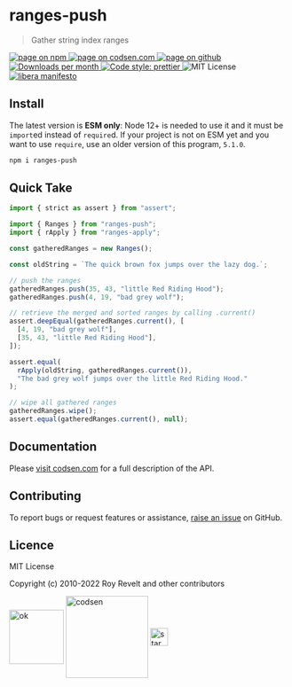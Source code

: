 # ranges-push

> Gather string index ranges

<div class="package-badges">
  <a href="https://www.npmjs.com/package/ranges-push" rel="nofollow noreferrer noopener">
    <img src="https://img.shields.io/badge/-npm-blue?style=flat-square" alt="page on npm">
  </a>
  <a href="https://codsen.com/os/ranges-push" rel="nofollow noreferrer noopener">
    <img src="https://img.shields.io/badge/-codsen-blue?style=flat-square" alt="page on codsen.com">
  </a>
  <a href="https://github.com/codsen/codsen/tree/main/packages/ranges-push" rel="nofollow noreferrer noopener">
    <img src="https://img.shields.io/badge/-github-blue?style=flat-square" alt="page on github">
  </a>
  <a href="https://npmcharts.com/compare/ranges-push?interval=30" rel="nofollow noreferrer noopener" target="_blank">
    <img src="https://img.shields.io/npm/dm/ranges-push.svg?style=flat-square" alt="Downloads per month">
  </a>
  <a href="https://prettier.io" rel="nofollow noreferrer noopener" target="_blank">
    <img src="https://img.shields.io/badge/code_style-prettier-brightgreen.svg?style=flat-square" alt="Code style: prettier">
  </a>
  <img src="https://img.shields.io/badge/licence-MIT-brightgreen.svg?style=flat-square" alt="MIT License">
  <a href="https://liberamanifesto.com" rel="nofollow noreferrer noopener" target="_blank">
    <img src="https://img.shields.io/badge/libera-manifesto-lightgrey.svg?style=flat-square" alt="libera manifesto">
  </a>
</div>

## Install

The latest version is **ESM only**: Node 12+ is needed to use it and it must be `import`ed instead of `require`d. If your project is not on ESM yet and you want to use `require`, use an older version of this program, `5.1.0`.

```bash
npm i ranges-push
```

## Quick Take

```js
import { strict as assert } from "assert";

import { Ranges } from "ranges-push";
import { rApply } from "ranges-apply";

const gatheredRanges = new Ranges();

const oldString = `The quick brown fox jumps over the lazy dog.`;

// push the ranges
gatheredRanges.push(35, 43, "little Red Riding Hood");
gatheredRanges.push(4, 19, "bad grey wolf");

// retrieve the merged and sorted ranges by calling .current()
assert.deepEqual(gatheredRanges.current(), [
  [4, 19, "bad grey wolf"],
  [35, 43, "little Red Riding Hood"],
]);

assert.equal(
  rApply(oldString, gatheredRanges.current()),
  "The bad grey wolf jumps over the little Red Riding Hood."
);

// wipe all gathered ranges
gatheredRanges.wipe();
assert.equal(gatheredRanges.current(), null);
```

## Documentation

Please [visit codsen.com](https://codsen.com/os/ranges-push/) for a full description of the API.

## Contributing

To report bugs or request features or assistance, [raise an issue](https://github.com/codsen/codsen/issues/new/choose) on GitHub.

## Licence

MIT License

Copyright (c) 2010-2022 Roy Revelt and other contributors

<img src="https://codsen.com/images/png-codsen-ok.png" width="98" alt="ok" align="center"> <img src="https://codsen.com/images/png-codsen-1.png" width="148" alt="codsen" align="center"> <img src="https://codsen.com/images/png-codsen-star-small.png" width="32" alt="star" align="center">

